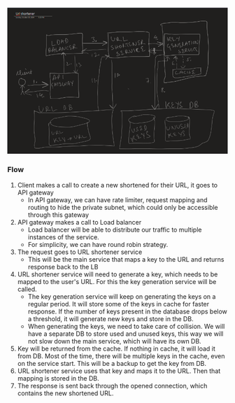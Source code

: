![High level system design for URL shortener](image.png)

### Flow
1. Client makes a call to create a new shortened for their URL, it goes to API gateway
    - In API gateway, we can have rate limiter, request mapping and routing to hide the private subnet, which could only be accessible through this gateway
2. API gateway makes a call to Load balancer
    - Load balancer will be able to distribute our traffic to multiple instances of the service.
    - For simplicity, we can have round robin strategy.
3. The request goes to URL shortener service
    - This will be the main service that maps a key to the URL and returns response back to the LB
4. URL shortener service will need to generate a key, which needs to be mapped to the user's URL. For this the key generation service will be called.
    - The key generation service will keep on generating the keys on a regular period. It will store some of the keys in cache for faster response. If the number of keys present in the database drops below a threshold, it will generate new keys and store in the DB.
    - When generating the keys, we need to take care of collision. We will have a separate DB to store used and unused keys, this way we will not slow down the main service, which will have its own DB.
5. Key will be returned from the cache. If nothing in cache, it will load it from DB. Most of the time, there will be multiple keys in the cache, even on the service start. This will be a backup to get the key from DB.
6. URL shortener service uses that key and maps it to the URL. Then that mapping is stored in the DB.
7. The response is sent back through the opened connection, which contains the new shortened URL.
